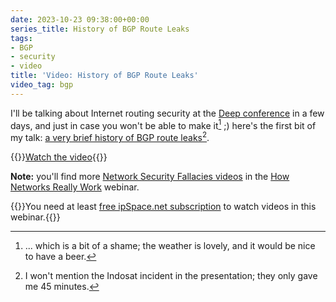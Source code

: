 ```yaml
---
date: 2023-10-23 09:38:00+00:00
series_title: History of BGP Route Leaks
tags:
- BGP
- security
- video
title: 'Video: History of BGP Route Leaks'
video_tag: bgp
---
```

I'll be talking about Internet routing security at the [Deep conference](https://deep-conference.com/) in a few days, and just in case you won't be able to make it[^BOAS] ;) here's the first bit of my talk: [a very brief history of BGP route leaks](https://my.ipspace.net/bin/get/Net101/NS5.1%20-%20History%20of%20BGP%20Route%20Leaks.mp4?doccode=Net101)[^NIND].

{{<jump>}}[Watch the video](https://my.ipspace.net/bin/get/Net101/NS5.1%20-%20History%20of%20BGP%20Route%20Leaks.mp4?doccode=Net101){{</jump>}}

**Note:** you'll find more [Network Security Fallacies videos](https://my.ipspace.net/bin/list?id=Net101#NETSEC) in the [How Networks Really Work](https://www.ipspace.net/How_Networks_Really_Work) webinar.

{{<note free>}}You need at least [free ipSpace.net subscription](https://www.ipspace.net/Subscription/Free) to watch videos in this webinar.{{</note>}}
<!--more-->

[^BOAS]: ... which is a bit of a shame; the weather is lovely, and it would be nice to have a beer.

[^NIND]: I won't mention the Indosat incident in the presentation; they only gave me 45 minutes.
